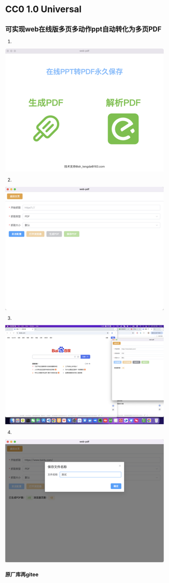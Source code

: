 CC0 1.0 Universal
==================

可实现web在线版多页多动作ppt自动转化为多页PDF
---------------------



1. 
![启动服务](./introduce/1.jpg)

2. 
![开始转化](./introduce/2.jpg)

3. 
![转化中](./introduce/3.jpg)

4. 
![保存PDF](./introduce/4.jpg)

### 原厂库再gitee
